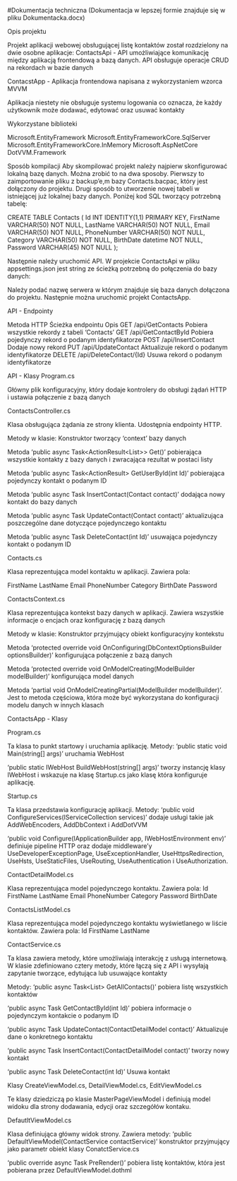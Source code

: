 #Dokumentacja techniczna (Dokumentacja w lepszej formie znajduje się w pliku Dokumentacka.docx)

Opis projektu

Projekt aplikacji webowej obsługującej listę kontaktów został rozdzielony na dwie osobne aplikacje:
ContactsApi - API umożliwiające komunikację między aplikacją frontendową a bazą danych. API obsługuje operacje CRUD na rekordach w bazie danych

ContacstApp - Aplikacja frontendowa napisana z wykorzystaniem wzorca MVVM

Aplikacja niestety nie obsługuje systemu logowania co oznacza, że każdy użytkownik może dodawać, edytować oraz usuwać kontakty

Wykorzystane biblioteki

Microsoft.EntityFramework
Microsoft.EntityFrameworkCore.SqlServer
Microsoft.EntityFrameworkCore.InMemory
Microsoft.AspNetCore
DotVVM.Framework


Sposób kompilacji
Aby skompilować projekt należy najpierw skonfigurować lokalną bazę danych. Można zrobić to na dwa sposoby. Pierwszy to zaimportowanie pliku z backup’e,m bazy Contacts.bacpac, który jest dołączony do projektu. Drugi sposób to utworzenie nowej tabeli w istniejącej już lokalnej bazy danych. Poniżej kod SQL tworzący potrzebną tabelę:

CREATE TABLE Contacts (
  Id INT IDENTITY(1,1) PRIMARY KEY,
  FirstName VARCHAR(50) NOT NULL,
  LastName VARCHAR(50) NOT NULL,
  Email VARCHAR(50) NOT NULL,
  PhoneNumber VARCHAR(50) NOT NULL,
  Category VARCHAR(50) NOT NULL,
  BirthDate datetime NOT NULL,
  Password VARCHAR(45) NOT NULL
);

Następnie należy uruchomić API. W projekcie ContactsApi w pliku appsettings.json jest string ze ścieżką potrzebną do połączenia do bazy danych:

Należy podać nazwę serwera w którym znajduje się baza danych dołączona do projektu.
Następnie można uruchomić projekt ContactsApp.











API - Endpointy


Metoda HTTP
Ścieżka endpointu
Opis
GET
/api/GetContacts
Pobiera wszystkie rekordy z tabeli ‘Contacts’
GET
/api/GetContactById
Pobiera pojedynczy rekord o podanym identyfikatorze
POST
/api/InsertContact
Dodaje nowy rekord
PUT
/api/UpdateContact
Aktualizuje rekord o podanym identyfikatorze
DELETE
/api/DeleteContact/{Id}
Usuwa rekord o podanym identyfikatorze


API - Klasy
Program.cs

Główny plik konfiguracyjny, który dodaje kontrolery do obsługi żądań HTTP i ustawia połączenie z bazą danych

ContactsController.cs 

Klasa obsługująca żądania ze strony klienta. Udostępnia endpointy HTTP. 

Metody w klasie:
Konstruktor tworzący ‘context’ bazy danych

Metoda ‘public async Task<ActionResult<List<Contact>>> Get()’ pobierająca wszystkie kontakty z bazy danych i zwracająca rezultat w postaci listy

Metoda ‘public async Task<ActionResult<Contact>> GetUserById(int Id)’  pobierająca pojedynczy kontakt o podanym ID

Metoda ‘public async Task<HttpStatusCode> InsertContact(Contact contact)’ dodająca nowy kontakt do bazy danych

Metoda ‘public async Task<HttpStatusCode> UpdateContact(Contact contact)’  aktualizująca poszczególne dane dotyczące pojedynczego kontaktu

Metoda ‘public async Task<HttpStatusCode> DeleteContact(int Id)’ usuwająca pojedynczy kontakt o podanym ID


Contacts.cs 

Klasa reprezentująca model kontaktu w aplikacji. Zawiera pola:

FirstName
LastName
Email
PhoneNumber
Category
BirthDate
Password

ContactsContext.cs 

Klasa reprezentująca kontekst bazy danych w aplikacji. Zawiera wszystkie informacje o encjach oraz konfigurację z bazą danych

Metody w klasie:
Konstruktor przyjmujący obiekt konfiguracyjny kontekstu

Metoda ‘protected override void OnConfiguring(DbContextOptionsBuilder optionsBuilder)’  konfigurująca połączenie z bazą danych

Metoda ‘protected override void OnModelCreating(ModelBuilder modelBuilder)’ konfigurująca model danych

Metoda ‘partial void OnModelCreatingPartial(ModelBuilder modelBuilder)’. Jest to metoda częściowa, która może być wykorzystana do konfiguracji modelu danych w innych klasach


ContactsApp - Klasy

Program.cs 

Ta klasa to punkt startowy i uruchamia aplikację.
Metody:
 ‘public static void Main(string[] args)’ uruchamia WebHost

‘public static IWebHost BuildWebHost(string[] args)’  tworzy instancję klasy IWebHost i wskazuje na klasę Startup.cs jako klasę która konfiguruje aplikację.








Startup.cs
 
Ta klasa przedstawia konfigurację aplikacji. Metody:
‘public void ConfigureServices(IServiceCollection services)’ dodaje usługi takie jak AddWebEncoders, AddDbContext i AddDotVVM

‘public void Configure(IApplicationBuilder app, IWebHostEnvironment env)’  definiuje pipeline HTTP oraz dodaje middleware’y  UseDeveloperExceptionPage, UseExceptionHandler, UseHttpsRedirection, UseHsts, UseStaticFiles, UseRouting, UseAuthentication i UseAuthorization.
	
ContactDetailModel.cs 

Klasa reprezentująca model pojedynczego kontaktu. Zawiera pola:
Id
FirstName
LastName
Email
PhoneNumber
Category
Password
BirthDate

ContactsListModel.cs 

Klasa reprezentująca model pojedynczego kontaktu wyświetlanego w liście kontaktów. Zawiera pola:
Id
FirstName
LastName

ContactService.cs 

Ta klasa zawiera metody, które umożliwiają interakcję z usługą internetową.
W klasie zdefiniowano cztery metody, które łączą się z API i wysyłają zapytanie tworzące, edytująca lub usuwające kontakty

Metody:
‘public async Task<List<ContactsListModel>> GetAllContacts()’  pobiera listę wszystkich kontaktów

‘public async Task<ContactDetailModel> GetContactById(int Id)’ pobiera informacje o pojedynczym kontakcie o podanym ID

‘public async Task UpdateContact(ContactDetailModel contact)’ Aktualizuje dane o konkretnego kontaktu

‘public async Task InsertContact(ContactDetailModel contact)’ tworzy nowy kontakt

‘public async Task DeleteContact(int Id)’ Usuwa kontakt


Klasy CreateViewModel.cs, DetailViewModel.cs, EditViewModel.cs

Te klasy dziedziczą po klasie MasterPageViewModel i definiują model widoku dla strony dodawania, edycji oraz szczegółów kontaku.


DefautltViewModel.cs
 
Klasa definiująca główny widok strony. Zawiera metody:
‘public DefaultViewModel(ContactService contactService)’ konstruktor przyjmujący jako parametr obiekt klasy ConatctService.cs 

‘public override async Task PreRender()’ pobiera listę kontaktów, która jest pobierana przez DefaultViewModel.dothml
